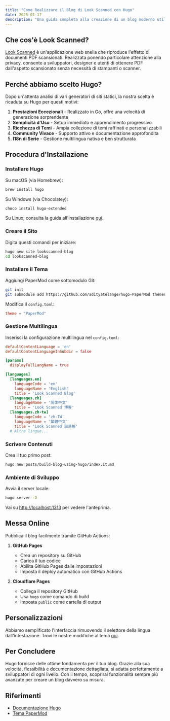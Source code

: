 ```yaml
---
title: "Come Realizzare il Blog di Look Scanned con Hugo"
date: 2025-01-17
description: "Una guida completa alla creazione di un blog moderno utilizzando Hugo. Dall'installazione alla messa online, incluse configurazione e personalizzazione - adatta a sviluppatori di qualsiasi esperienza."
---
```


## Che cos'è Look Scanned?

[Look Scanned](https://lookscanned.io) è un'applicazione web snella che riproduce l'effetto di documenti PDF scansionati. Realizzata ponendo particolare attenzione alla privacy, consente a sviluppatori, designer e utenti di ottenere PDF dall'aspetto scansionato senza necessità di stampanti o scanner.

## Perché abbiamo scelto Hugo?

Dopo un'attenta analisi di vari generatori di siti statici, la nostra scelta è ricaduta su Hugo per questi motivi:

1. **Prestazioni Eccezionali** - Realizzato in Go, offre una velocità di generazione sorprendente
2. **Semplicità d'Uso** - Setup immediato e apprendimento progressivo
3. **Ricchezza di Temi** - Ampia collezione di temi raffinati e personalizzabili
4. **Community Vivace** - Supporto attivo e documentazione approfondita
5. **I18n di Serie** - Gestione multilingua nativa e ben strutturata

## Procedura d'Installazione

### Installare Hugo

Su macOS (via Homebrew):

```bash
brew install hugo
```

Su Windows (via Chocolatey):

```bash
choco install hugo-extended
```

Su Linux, consulta la guida all'installazione [qui](https://gohugo.io/installation/linux/).

### Creare il Sito

Digita questi comandi per iniziare:

```bash
hugo new site lookscanned-blog
cd lookscanned-blog
```

### Installare il Tema

Aggiungi PaperMod come sottomodulo Git:

```bash
git init
git submodule add https://github.com/adityatelange/hugo-PaperMod themes/PaperMod
```

Modifica il `config.toml`:

```toml
theme = "PaperMod"
```

### Gestione Multilingua

Inserisci la configurazione multilingua nel `config.toml`:

```toml
defaultContentLanguage = 'en'
defaultContentLanguageInSubdir = false

[params]
  displayFullLangName = true

[languages]
  [languages.en]
    languageCode = 'en'
    languageName = 'English'
    title = 'Look Scanned Blog'
  [languages.zh]
    languageName = '简体中文'
    title = 'Look Scanned 博客'
  [languages.zh-tw]
    languageCode = 'zh-TW'
    languageName = '繁體中文'
    title = 'Look Scanned 部落格'
  # Altre lingue...
```

### Scrivere Contenuti

Crea il tuo primo post:

```bash
hugo new posts/build-blog-using-hugo/index.it.md
```

### Ambiente di Sviluppo

Avvia il server locale:

```bash
hugo server -D
```

Vai su [http://localhost:1313](http://localhost:1313) per vedere l'anteprima.

## Messa Online

Pubblica il blog facilmente tramite GitHub Actions:

1. **GitHub Pages**

   - Crea un repository su GitHub
   - Carica il tuo codice
   - Abilita GitHub Pages dalle impostazioni
   - Imposta il deploy automatico con GitHub Actions

2. **Cloudflare Pages**
   - Collega il repository GitHub
   - Usa `hugo` come comando di build
   - Imposta `public` come cartella di output

## Personalizzazioni

Abbiamo semplificato l'interfaccia rimuovendo il selettore della lingua dall'intestazione. Trovi le nostre modifiche al tema [qui](https://github.com/lookscanned/lookscanned-blog/blob/main/layouts/partials/header.html).

## Per Concludere

Hugo fornisce delle ottime fondamenta per il tuo blog. Grazie alla sua velocità, flessibilità e documentazione dettagliata, si adatta perfettamente a sviluppatori di ogni livello. Con il tempo, scoprirai funzionalità sempre più avanzate per creare un blog davvero su misura.

## Riferimenti

- [Documentazione Hugo](https://gohugo.io/documentation/)
- [Tema PaperMod](https://github.com/adityatelange/hugo-PaperMod)
